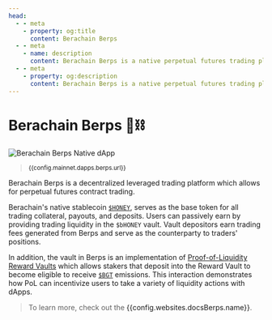 ```yaml
---
head:
  - - meta
    - property: og:title
      content: Berachain Berps
  - - meta
    - name: description
      content: Berachain Berps is a native perpetual futures trading platform
  - - meta
    - property: og:description
      content: Berachain Berps is a native perpetual futures trading platform
---
```


<script setup>
  import config from '@berachain/config/constants.json';
</script>

# Berachain Berps 🐻⛓️

<a :href="config.mainnet.dapps.berps.url">

![Berachain Berps Native dApp](/assets/berps-dapp.png)

</a>

> <small><a :href="config.mainnet.dapps.berps.url">{{config.mainnet.dapps.berps.url}}</a></small>

Berachain Berps is a decentralized leveraged trading platform which allows for perpetual futures contract trading.

Berachain's native stablecoin [`$HONEY`](/learn/pol/tokens/honey), serves as the base token for all trading collateral, payouts, and deposits. Users can passively earn by providing trading liquidity in the <a :href="config.websites.docsBerps.url + '/learn/vault/'">`$bHONEY` vault</a>. Vault depositors earn trading fees generated from Berps and serve as the counterparty to traders' positions.

In addition, the vault in Berps is an implementation of [Proof-of-Liquidity Reward Vaults](/learn/pol/rewardvaults) which allows stakers that deposit into the Reward Vault to become eligible to receive [`$BGT`](/learn/pol/tokens/bgt) emissions. This interaction demonstrates how PoL can incentivize users to take a variety of liquidity actions with dApps.

> To learn more, check out the <a :href="config.websites.docsBerps.name">{{config.websites.docsBerps.name}}</a>.
